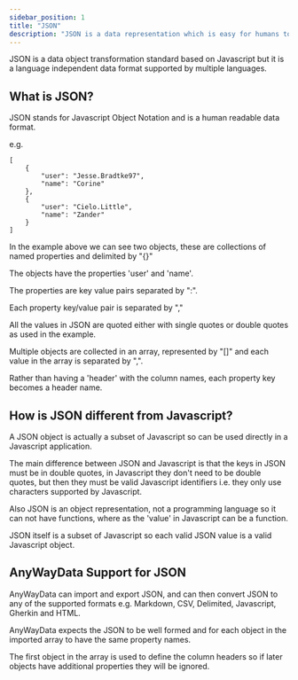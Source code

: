 ```yaml
---
sidebar_position: 1
title: "JSON"
description: "JSON is a data representation which is easy for humans to manage and can be processed as Javascript or as data for other languages. You can import, edit and export JSON object arrays and convert to CSV and other formats."
---
```


JSON is a data object transformation standard based on Javascript but it is a language independent data format supported by multiple languages.

## What is JSON?

JSON stands for Javascript Object Notation and is a human readable data format.

e.g.

```
[
	{
		"user": "Jesse.Bradtke97",
		"name": "Corine"
	},
	{
		"user": "Cielo.Little",
		"name": "Zander"
	}
]
```

In the example above we can see two objects, these are collections of named properties and delimited by "{}"

The objects have the properties 'user' and 'name'.

The properties are key value pairs separated by ":".

Each property key/value pair is separated by ","

All the values in JSON are quoted either with single quotes or double quotes as used in the example.

Multiple objects are collected in an array, represented by "[]" and each value in the array is separated by ",".

Rather than having a 'header' with the column names, each property key becomes a header name.

## How is JSON different from Javascript?

A JSON object is actually a subset of Javascript so can be used directly in a Javascript application.

The main difference between JSON and Javascript is that the keys in JSON must be in double quotes, in Javascript they don't need to be double quotes, but then they must be valid Javascript identifiers i.e. they only use characters supported by Javascript.

Also JSON is an object representation, not a programming language so it can not have functions, where as the 'value' in Javascript can be a function.

JSON itself is a subset of Javascript so each valid JSON value is a valid Javascript object.

## AnyWayData Support for JSON

AnyWayData can import and export JSON, and can then convert JSON to any of the supported formats e.g. Markdown, CSV, Delimited, Javascript, Gherkin and HTML.

AnyWayData expects the JSON to be well formed and for each object in the imported array to have the same property names.

The first object in the array is used to define the column headers so if later objects have additional properties they will be ignored.